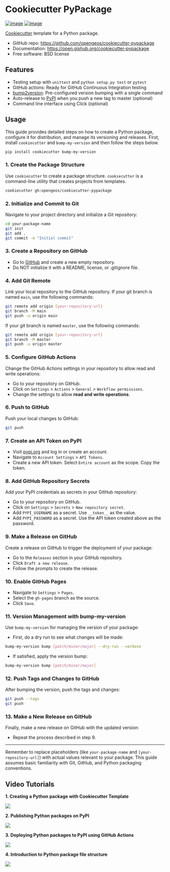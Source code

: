 # Cookiecutter PyPackage

[![image](https://github.com/opengeos/cookiecutter-pypackage/workflows/build/badge.svg)](https://github.com/opengeos/cookiecutter-pypackage/actions?query=workflow%3Abuild)
[![image](https://github.com/opengeos/cookiecutter-pypackage/workflows/docs/badge.svg)](https://open.gishub.org/cookiecutter-pypackage)

[Cookiecutter](https://github.com/cookiecutter/cookiecutter) template for a Python package.

-   GitHub repo: <https://github.com/opengeos/cookiecutter-pypackage>
-   Documentation: <https://open.gishub.org/cookiecutter-pypackage>
-   Free software: BSD license

## Features

-   Testing setup with `unittest` and `python setup.py test` or `pytest`
-   GitHub actions: Ready for GitHub Continuous Integration testing
-   [bump2version](https://github.com/c4urself/bump2version): Pre-configured version bumping with a single command
-   Auto-release to [PyPI](https://pypi.python.org/pypi) when you push a new tag to master (optional)
-   Command line interface using Click (optional)

## Usage

This guide provides detailed steps on how to create a Python package, configure it for distribution, and manage its versioning and releases. First, install `cookiecutter` and `bump-my-version` and then follow the steps below.

```bash
pip install cookiecutter bump-my-version
```

### 1. Create the Package Structure

Use `cookiecutter` to create a package structure. `cookiecutter` is a command-line utility that creates projects from templates.

```bash
cookiecutter gh:opengeos/cookiecutter-pypackage
```

### 2. Initialize and Commit to Git

Navigate to your project directory and initialize a Git repository:

```bash
cd your-package-name
git init
git add .
git commit -m "Initial commit"
```

### 3. Create a Repository on GitHub

-   Go to [GitHub](https://github.com/) and create a new empty repository.
-   Do NOT initialize it with a README, license, or .gitignore file.

### 4. Add Git Remote

Link your local repository to the GitHub repository. If your git branch is named `main`, use the following commands:

```bash
git remote add origin [your-repository-url]
git branch -M main
git push -u origin main
```

If your git branch is named `master`, use the following commands:

```bash
git remote add origin [your-repository-url]
git branch -M master
git push -u origin master
```

### 5. Configure GitHub Actions

Change the GitHub Actions settings in your repository to allow read and write operations:

-   Go to your repository on GitHub.
-   Click on `Settings` > `Actions` > `General` > `Workflow permissions`.
-   Change the settings to allow **read and write operations**.

### 6. Push to GitHub

Push your local changes to GitHub:

```bash
git push
```

### 7. Create an API Token on PyPI

-   Visit [pypi.org](https://pypi.org) and log in or create an account.
-   Navigate to `Account Settings` > `API Tokens`.
-   Create a new API token. Select `Entire account` as the scope. Copy the token.

### 8. Add GitHub Repository Secrets

Add your PyPI credentials as secrets in your GitHub repository:

-   Go to your repository on GitHub.
-   Click on `Settings` > `Secrets` > `New repository secret`.
-   Add `PYPI_USERNAME` as a secret. Use `__token__` as the value.
-   Add `PYPI_PASSWORD` as a secret. Use the API token created above as the password.

### 9. Make a Release on GitHub

Create a release on GitHub to trigger the deployment of your package:

-   Go to the `Releases` section in your GitHub repository.
-   Click `Draft a new release`.
-   Follow the prompts to create the release.

### 10. Enable GitHub Pages

-   Navigate to `Settings` > `Pages`.
-   Select the `gh-pages` branch as the source.
-   Click `Save`.

### 11. Version Management with bump-my-version

Use `bump-my-version` for managing the version of your package:

-   First, do a dry run to see what changes will be made:

```bash
bump-my-version bump [patch/minor/major] --dry-run --verbose
```

-   If satisfied, apply the version bump:

```bash
bump-my-version bump [patch/minor/major]
```

### 12. Push Tags and Changes to GitHub

After bumping the version, push the tags and changes:

```bash
git push --tags
git push
```

### 13. Make a New Release on GitHub

Finally, make a new release on GitHub with the updated version:

-   Repeat the process described in step 9.

---

Remember to replace placeholders (like `your-package-name` and `[your-repository-url]`) with actual values relevant to your package. This guide assumes basic familiarity with Git, GitHub, and Python packaging conventions.

## Video Tutorials

**1. Creating a Python package with Cookiecutter Template**

[![](http://img.youtube.com/vi/DAPAv9KbYZ0/0.jpg)](http://www.youtube.com/watch?v=DAPAv9KbYZ0)

**2. Publishing Python packages on PyPI**

[![](http://img.youtube.com/vi/7FcX9uWDuIQ/0.jpg)](http://www.youtube.com/watch?v=7FcX9uWDuIQ)

**3. Deploying Python packages to PyPI using GitHub Actions**

[![](http://img.youtube.com/vi/oayticDOZmU/0.jpg)](http://www.youtube.com/watch?v=oayticDOZmU)

**4. Introduction to Python package file structure**

[![](http://img.youtube.com/vi/0eLt_O6sIYU/0.jpg)](http://www.youtube.com/watch?v=0eLt_O6sIYU)
